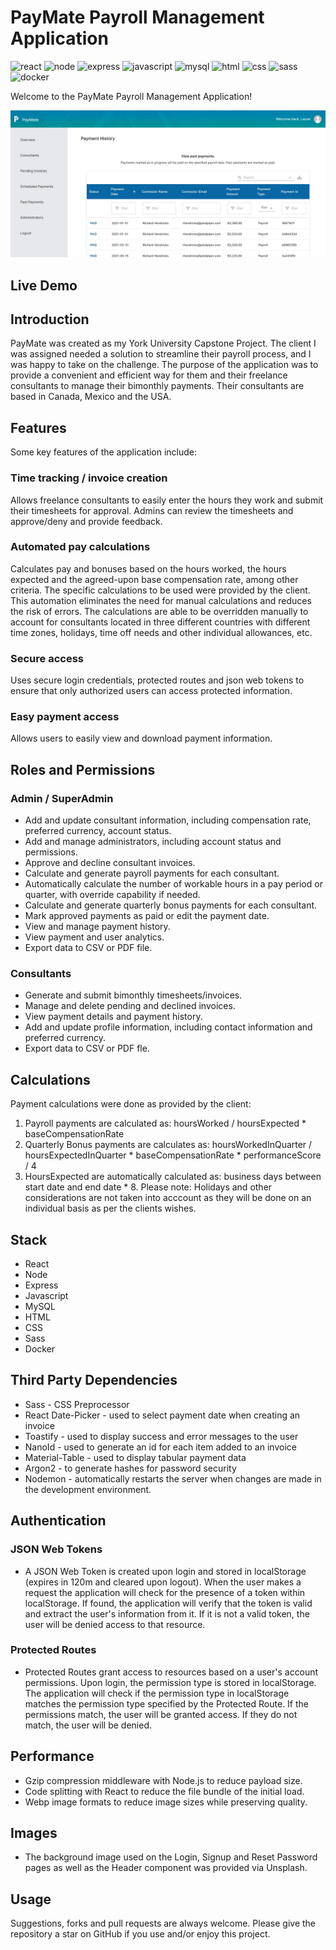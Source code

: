 # PayMate Payroll Management Application

![react](https://img.shields.io/badge/-React-blue) ![node](https://img.shields.io/badge/-Node-brightgreen) ![express](https://img.shields.io/badge/-Express-lightgrey) ![javascript](https://img.shields.io/badge/-JavaScript-yellow) ![mysql](https://img.shields.io/badge/-MySQL-blueviolet) ![html](https://img.shields.io/badge/-HTML-blue) ![css](https://img.shields.io/badge/-CSS-orange) ![sass](https://img.shields.io/badge/-Sass-ff69b4) ![docker](https://img.shields.io/badge/-Docker-blue)

Welcome to the PayMate Payroll Management Application!

![PayMate Screenshot](assets/PayMateScreenshot.jpg)

## Live Demo

## Introduction

PayMate was created as my York University Capstone Project. The client I was assigned needed a solution to streamline their payroll process, and I was happy to take on the challenge. The purpose of the application was to provide a convenient and efficient way for them and their freelance consultants to manage their bimonthly payments. Their consultants are based in Canada, Mexico and the USA.

## Features

Some key features of the application include:

### Time tracking / invoice creation

Allows freelance consultants to easily enter the hours they work and submit their timesheets for approval. Admins can review the timesheets and approve/deny and provide feedback.

### Automated pay calculations

Calculates pay and bonuses based on the hours worked, the hours expected and the agreed-upon base compensation rate, among other criteria. The specific calculations to be used were provided by the client. This automation eliminates the need for manual calculations and reduces the risk of errors. The calculations are able to be overridden manually to account for consultants located in three different countries with different time zones, holidays, time off needs and other individual allowances, etc.

### Secure access

Uses secure login credentials, protected routes and json web tokens to ensure that only authorized users can access protected information.

### Easy payment access

Allows users to easily view and download payment information.

## Roles and Permissions

### Admin / SuperAdmin

- Add and update consultant information, including compensation rate, preferred currency, account status.
- Add and manage administrators, including account status and permissions.
- Approve and decline consultant invoices.
- Calculate and generate payroll payments for each consultant.
- Automatically calculate the number of workable hours in a pay period or quarter, with override capability if needed.
- Calculate and generate quarterly bonus payments for each consultant.
- Mark approved payments as paid or edit the payment date.
- View and manage payment history.
- View payment and user analytics.
- Export data to CSV or PDF file.

### Consultants

- Generate and submit bimonthly timesheets/invoices.
- Manage and delete pending and declined invoices.
- View payment details and payment history.
- Add and update profile information, including contact information and preferred currency.
- Export data to CSV or PDF fle.

## Calculations

Payment calculations were done as provided by the client:

1. Payroll payments are calculated as: hoursWorked / hoursExpected \* baseCompensationRate
2. Quarterly Bonus payments are calculates as: hoursWorkedInQuarter / hoursExpectedInQuarter \* baseCompensationRate \* performanceScore / 4
3. HoursExpected are automatically calculated as: business days between start date and end date \* 8. Please note: Holidays and other considerations are not taken into acccount as they will be done on an individual basis as per the clients wishes.

## Stack

- React
- Node
- Express
- Javascript
- MySQL
- HTML
- CSS
- Sass
- Docker

## Third Party Dependencies

- Sass - CSS Preprocessor
- React Date-Picker - used to select payment date when creating an invoice
- Toastify - used to display success and error messages to the user
- NanoId - used to generate an id for each item added to an invoice
- Material-Table - used to display tabular payment data
- Argon2 - to generate hashes for password security
- Nodemon - automatically restarts the server when changes are made in the development environment.

## Authentication

### JSON Web Tokens

- A JSON Web Token is created upon login and stored in localStorage (expires in 120m and cleared upon logout). When the user makes a request the application will check for the presence of a token within localStorage. If found, the application will verify that the token is valid and extract the user's information from it. If it is not a valid token, the user will be denied access to that resource.

### Protected Routes

- Protected Routes grant access to resources based on a user's account permissions. Upon login, the permission type is stored in localStorage. The application will check if the permission type in localStorage matches the permission type specified by the Protected Route. If the permissions match, the user will be granted access. If they do not match, the user will be denied.

## Performance

- Gzip compression middleware with Node.js to reduce payload size.
- Code splitting with React to reduce the file bundle of the initial load.
- Webp image formats to reduce image sizes while preserving quality.

## Images

- The background image used on the Login, Signup and Reset Password pages as well as the Header component was provided via Unsplash.

## Usage

Suggestions, forks and pull requests are always welcome. Please give the repository a star on GitHub if you use and/or enjoy this project.
